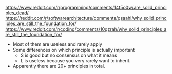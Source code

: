 https://www.reddit.com/r/programming/comments/14t5o0w/are_solid_principles_dead/
https://reddit.com/r/softwarearchitecture/comments/qsaahi/why_solid_principles_are_still_the_foundation_for/
https://www.reddit.com/r/coding/comments/10qzrah/why_solid_principles_are_still_the_foundation_for/
- Most of them are useless and rarely apply
- Some differences on which principle is actually important
	- S is good but no consensus on what it means
	- L is useless because you very rarely want to inherit.
- Apparently there are 20+ principles in total.